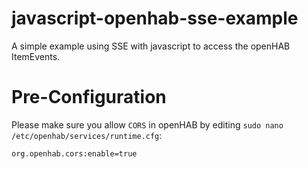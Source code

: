 # javascript-openhab-sse-example
A simple example using SSE with javascript to access the openHAB ItemEvents.

# Pre-Configuration

Please make sure you allow `CORS` in openHAB by editing `sudo nano /etc/openhab/services/runtime.cfg`:

```
org.openhab.cors:enable=true
```
